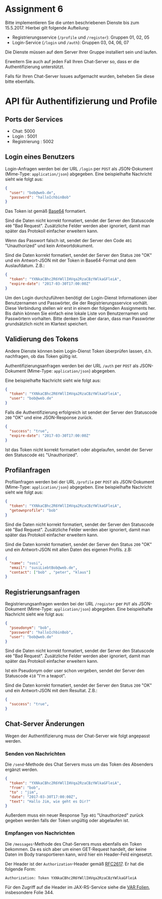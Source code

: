 # Assignment 6

Bitte implementieren Sie die unten beschriebenen Dienste bis zum 15.5.2017. Hierbei gilt folgende Aufteilung:

  * Registrierungsservice (`/profile` und `/register`): Gruppen 01, 02, 05
  * Login-Service (`/login` und `/auth`): Gruppen 03, 04, 06, 07

Die Dienste müssen auf dem Server Ihrer Gruppe installiert sein und laufen.

Erweitern Sie auch auf jeden Fall Ihren Chat-Server so, dass er die Authentifizierung unterstützt.

Falls für Ihren Chat-Server Issues aufgemacht wurden, beheben Sie diese bitte ebenfalls.


# API für Authentifizierung und Profile

## Ports der Services

  * Chat: 5000
  * Login : 5001
  * Registrierung : 5002

## Login eines Benutzers

Login-Anfragen werden bei der URL `/login` per `POST` als JSON-Dokument (Mime-Type: `application/json`) abgegeben.
Eine beispielhafte Nachricht sieht wie folgt aus:

```json
{
  "user": "bob@web.de",
  "password": "halloIchbinBob"
}
```

Das Token ist gemäß [Base64](https://de.wikipedia.org/wiki/Base64) formatiert.

Sind die Daten nicht korrekt formatiert, sendet der Server den Statuscode `400` "Bad Request". Zusätzliche Felder werden aber ignoriert, damit man später das Protokoll einfacher erweitern kann.

Wenn das Passwort falsch ist, sendet der Server den Code `401` "Unauthorized" und kein Antwortdokument.

Sind die Daten korrekt formatiert, sendet der Server den Status `200` "OK" und ein Antwort-JSON mit der Token in Base64-Format und dem Auslaufdatum. Z.B.:

```json
{
  "token": "YXNkaCBhc2R6YWllIHVqa2RzaCBzYWlkaGFleiA",
  "expire-date": "2017-03-30T17:00:00Z"
}
```

Um den Login durchzuführen benötigt der Login-Dienst Informationen über Benutzernamen und Passwörter, die der Registrierungsservice vorhält. Diese Verbindung stellen wir erst in einem der folgenden Assignments her. Bis dahin können Sie einfach eine lokale Liste von Benutzernamen und Passwörtern vorhalten. Bitte denken Sie aber daran, dass man Passwörter grundsätzlich nicht im Klartext speichert.


## Validierung des Tokens

Andere Dienste können beim Login-Dienst Token überprüfen lassen, d.h. nachfragen, ob das Token gültig ist.

Authentifizierungsanfragen werden bei der URL `/auth` per `POST` als JSON-Dokument (Mime-Type: `application/json`) abgegeben.

Eine beispielhafte Nachricht sieht wie folgt aus:

```json
{
  "token": "YXNkaCBhc2R6YWllIHVqa2RzaCBzYWlkaGFleiA",
  "user": "bob@web.de"
}
```

Falls die Authentifizierung erfolgreich ist sendet der Server den Statuscode `200` "OK" und eine JSON-Response zurück.

```json
{
  "success": "true",
  "expire-date": "2017-03-30T17:00:00Z"
}
```

Ist das Token nicht korrekt formatiert oder abgelaufen, sendet der Server den Statuscode `401` "Unauthorized".


## Profilanfragen

Profilanfragen werden bei der URL `/profile` per `POST` als JSON-Dokument (Mime-Type: `application/json`) abgegeben.
Eine beispielhafte Nachricht sieht wie folgt aus:

```json
{
  "token": "YXNkaCBhc2R6YWllIHVqa2RzaCBzYWlkaGFleiA",
  "getownprofile": "bob"
}
```

Sind die Daten nicht korrekt formatiert, sendet der Server den Statuscode `400` "Bad Request". Zusätzliche Felder werden aber ignoriert, damit man später das Protokoll einfacher erweitern kann.

Sind die Daten korrekt formatiert, sendet der Server den Status `200` "OK" und ein Antwort-JSON mit allen Daten des eigenen Profils.
z.B:

```json
{
  "name": "susi",
  "email": "susiLiebtBob@web.de",
  "contact": ["bob" , "peter", "klaus"]
}
```

## Registrierungsanfragen

Registrierungsanfragen werden bei der URL `/register` per `PUT` als JSON-Dokument (Mime-Type: `application/json`) abgegeben.
Eine beispielhafte Nachricht sieht wie folgt aus:

```json
{
  "pseudonym": "bob",
  "password": "halloIchbinBob",
  "user": "bob@web.de"
}
```

Sind die Daten nicht korrekt formatiert, sendet der Server den Statuscode `400` "Bad Request". Zusätzliche Felder werden aber ignoriert, damit man später das Protokoll einfacher erweitern kann.

Ist ein Pseudonym  oder user schon vergeben, sendet der Server den Statuscode `418` "I'm a teapot".

Sind die Daten korrekt formatiert, sendet der Server den Status `200` "OK" und ein Antwort-JSON mit dem Resultat. Z.B.:

```json
{
  "success": "true",
}
```

## Chat-Server Änderungen

Wegen der Authentifizierung muss der Chat-Server wie folgt angepasst werden.

### Senden von Nachrichten

Die `/send`-Methode des Chat Servers muss um das Token des Absenders ergänzt werden.

```json
{
  "token": "YXNkaCBhc2R6YWllIHVqa2RzaCBzYWlkaGFleiA",
  "from": "bob",
  "to" : "jim",
  "date": "2017-03-30T17:00:00Z",
  "text": "Hallo Jim, wie geht es Dir?"
}
```

Außerdem muss ein neuer Response Typ `401` "Unauthorized" zurück gegeben werden falls der Token ungültig oder abgelaufen ist.


### Empfangen von Nachrichten

Die `/messages`-Methode des Chat-Servers muss ebenfalls ein Token bekommen. Da es sich aber um einen GET-Request handelt, der keine Daten im Body transportieren kann, wird hier ein Header-Feld eingesetzt.

Der Header ist der `Authorization`-Header gemäß [RFC2617](http://www.ietf.org/rfc/rfc2617.txt). Er hat die folgende Form:

`Authorization: Token YXNkaCBhc2R6YWllIHVqa2RzaCBzYWlkaGFleiA`

Für den Zugriff auf die Header im JAX-RS-Service siehe die [VAR Folien](https://smits-net.de/files/var/folien/VAR_04_Kommunikationsorientierte_Middleware.pdf), insbesondere Folie 344.
